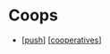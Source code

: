 # Coops

- [[push]] [[cooperatives]]


[//begin]: # "Autogenerated link references for markdown compatibility"
[push]: push "Push"
[cooperatives]: cooperatives "Cooperatives"
[//end]: # "Autogenerated link references"